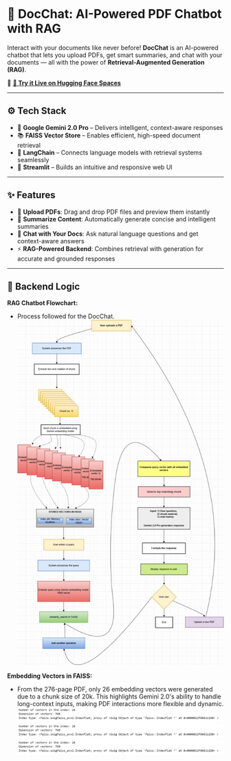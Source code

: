 # 📄 DocChat: AI-Powered PDF Chatbot with RAG

Interact with your documents like never before! **DocChat** is an AI-powered chatbot that lets you upload PDFs, get smart summaries, and chat with your documents — all with the power of **Retrieval-Augmented Generation (RAG)**.

🔗 **[🚀 Try it Live on Hugging Face Spaces](https://huggingface.co/spaces/nitish-11/RAG-chat-with-pdf)**

---

## ⚙️ Tech Stack

- 🤖 **Google Gemini 2.0 Pro** – Delivers intelligent, context-aware responses
- 📚 **FAISS Vector Store** – Enables efficient, high-speed document retrieval
- 🔗 **LangChain** – Connects language models with retrieval systems seamlessly
- 🎨 **Streamlit** – Builds an intuitive and responsive web UI

---

## ✨ Features

- 📂 **Upload PDFs**: Drag and drop PDF files and preview them instantly  
- 📑 **Summarize Content**: Automatically generate concise and intelligent summaries  
- 💬 **Chat with Your Docs**: Ask natural language questions and get context-aware answers  
- ⚡ **RAG-Powered Backend**: Combines retrieval with generation for accurate and grounded responses

---

## 📸 Backend Logic

**RAG Chatbot Flowchart:**
- Process followed for the DocChat.  
  <img src= "photos/systemicview_final.png" alt="Chatbot Flowchart" width="600" />

**Embedding Vectors in FAISS:**
- From the 276-page PDF, only 26 embedding vectors were generated due to a chunk size of 20k. This highlights Gemini 2.0's ability to handle long-context inputs, making PDF interactions more flexible and dynamic.  
  <img src= "photos/number_vectors.png" alt="Embedding Vectors" width="600" />
  <img src= "photos/number_vectors.png" alt="Embedding Vectors" width="600" />
  <img src= "photos/number_vectors.png" alt="Embedding Vectors" width="600" />
